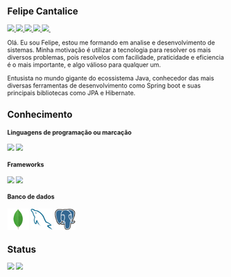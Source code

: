 <head>
  <link rel="stylesheet" href="https://cdn.jsdelivr.net/gh/devicons/devicon@latest/devicon.min.css">
</head>

## Felipe Cantalice
<a href="https://linkedin.com/in/felipecantalice31" target="_blank"> <img src="https://img.shields.io/badge/LinkedIn-0077B5?style=for-the-badge&logo=linkedin&logoColor=white"/> </a>
<a href="https://github.com/FelipeCantalice" target="_blank"> <img src="https://img.shields.io/badge/GitHub-100000?style=for-the-badge&logo=github&logoColor=white"/> </a>
<a href="https://www.reddit.com/user/felipep31" target="_blank"> <img src="https://img.shields.io/badge/Reddit-FF4500?style=for-the-badge&logo=reddit&logoColor=white"/> </a>
<a href="https://twitter.com/felipe82274727" target="_blank"> <img src="https://img.shields.io/badge/Twitter-1DA1F2?style=for-the-badge&logo=twitter&logoColor=white"/> </a>
<a href="mailto:felipep31a@gmail.com"> <img src="https://img.shields.io/badge/Gmail-D14836?style=for-the-badge&logo=gmail&logoColor=white"/> </a>
<a href=""> <img src=""/> </a>

Olá. Eu sou Felipe, estou me formando em analise e desenvolvimento de sistemas. Minha motivação é utilizar a tecnologia para resolver os mais diversos problemas, pois resolvelos com facilidade, praticidade e eficiencia é o mais importante, e algo válioso para qualquer um.

Entusista no mundo gigante do ecossistema Java, conhecedor das mais diversas ferramentas de desenvolvimento como Spring boot e suas principais bibliotecas como JPA e Hibernate.

## Conhecimento

#### Linguagens de programação ou marcação

<div>
  <p align="left"> 
     <img src="https://cdn.jsdelivr.net/gh/devicons/devicon/icons/java/java-original.svg" width="50" />
    <img src="https://cdn.jsdelivr.net/gh/devicons/devicon/icons/dart/dart-original.svg" width="50" /> 
   </p>
</div>

#### Frameworks

<div>
  <p align="left"> 
    <img src="https://cdn.jsdelivr.net/gh/devicons/devicon/icons/spring/spring-original.svg" width="50" />
    <img src="https://cdn.jsdelivr.net/gh/devicons/devicon/icons/flutter/flutter-original.svg" width="50" />
   </p>
</div>

#### Banco de dados

<div>
  <p align="left"> 
    <img src="https://github.com/devicons/devicon/blob/master/icons/mongodb/mongodb-original.svg" width="50" />
    <img src="https://github.com/devicons/devicon/blob/master/icons/mysql/mysql-original.svg" width="50" />
    <img src="https://github.com/devicons/devicon/blob/master/icons/postgresql/postgresql-original.svg" width="50" />
   </p>
</div>


## Status

<div>
  <span>
    <img src="https://github-readme-stats.vercel.app/api?username=FelipeCantalice&show_icons=true&theme=radical" />
  </span>
   <span>
     <img src="https://github-readme-stats.vercel.app/api/top-langs/?username=FelipeCantalice&show_icons=true&theme=radical&layout=compact" />
  </span>
<div>
